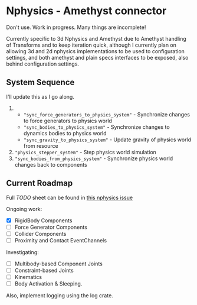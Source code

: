 # Nphysics - Amethyst connector

Don't use. Work in progress. Many things are incomplete!

Currently specific to 3d Nphysics and Amethyst due to Amethyst handling of Transforms and to keep iteration quick,
although I currently plan on allowing 3d and 2d nphysics implementations to be used to configuration settings, and
both amethyst and plain specs interfaces to be exposed, also behind configuration settings.

## System Sequence

I'll update this as I go along.

1.
    - `"sync_force_generators_to_physics_system"` - Synchronize changes to force generators to physics world
    - `"sync_bodies_to_physics_system"` - Synchronize changes to dynamics bodies to physics world
    - `"sync_gravity_to_physics_system"` - Update gravity of physics world from resource
1. `"physics_stepper_system"` - Step physics world simulation
1. `"sync_bodies_from_physics_system"` - Synchronize physics world changes back to components


## Current Roadmap

Full *TODO* sheet can be found in [this nphysics issue](https://github.com/rustsim/nphysics/issues/149)

Ongoing work:

- [x] RigidBody Components
- [ ] Force Generator Components
- [ ] Collider Components
- [ ] Proximity and Contact EventChannels

Investigating:

- [ ] Multibody-based Component Joints
- [ ] Constraint-based Joints
- [ ] Kinematics
- [ ] Body Activation & Sleeping.

Also, implement logging using the log crate.
